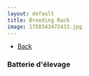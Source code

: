 ```yaml
---
layout: default
title: Breeding Rack
image: 1750343472433.jpg
---
```

<ul><li><a href="{{site.url}}/builds">Back</a></li></ul>

### Batterie d'élevage
